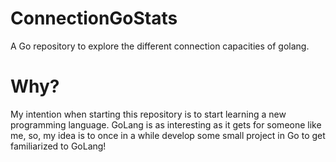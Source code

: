 # ConnectionGoStats
A Go repository to explore the different connection capacities of golang.

# Why?
My intention when starting this repository is to start learning a new programming language. GoLang is as interesting as it gets for someone like me, so, my idea is to once in a while develop some small project in Go to get familiarized to GoLang!

